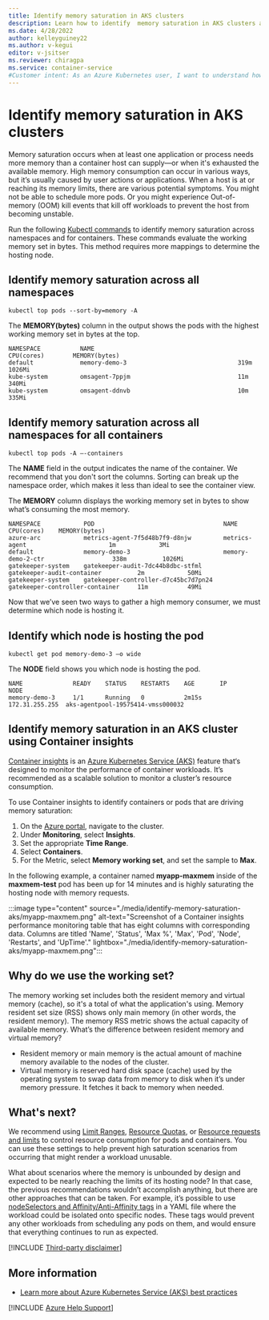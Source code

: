 ```yaml
--- 
title: Identify memory saturation in AKS clusters
description: Learn how to identify  memory saturation in AKS clusters across namespaces and containers and how to identify the hosting node.
ms.date: 4/28/2022
author: kelleyguiney22
ms.author: v-kegui
editor: v-jsitser
ms.reviewer: chiragpa
ms.service: container-service
#Customer intent: As an Azure Kubernetes user, I want to understand how to identify memory saturation in my Azure Kubernetes Service (AKS) clusters so I don't experience service interruption or other memory saturation issues. 
---
```

# Identify memory saturation in AKS clusters

Memory saturation occurs when at least one application or process needs more memory than a container host can supply&mdash;or when it's exhausted the available memory. High memory consumption can occur in various ways, but it’s usually caused by user actions or applications. When a host is at or reaching its memory limits, there are various potential symptoms. You might not be able to schedule more pods. Or you might experience Out-of-memory (OOM) kill events that kill off workloads to prevent the host from becoming unstable.

Run the following [Kubectl commands](https://kubernetes.io/docs/reference/generated/kubectl/kubectl-commands) to identify memory saturation across namespaces and for containers. These commands evaluate the working memory set in bytes. This method requires more mappings to determine the hosting node.

## Identify memory saturation across all namespaces

```shell
kubectl top pods --sort-by=memory -A
```

The **MEMORY(bytes)** column in the output shows the pods with the highest working memory set in bytes at the top.

```output
NAMESPACE           NAME                                        CPU(cores)        MEMORY(bytes)
default             memory-demo-3                               319m              1026Mi
kube-system         omsagent-7ppjm                              11m               340Mi
kube-system         omsagent-ddnvb                              10m               335Mi
```

## Identify memory saturation across all namespaces for all containers

```shell
kubectl top pods -A –-containers
```

The **NAME** field in the output indicates the name of the container. We recommend that you don't sort the columns. Sorting can break up the namespace order, which makes it less  than ideal to see the container view.

The **MEMORY** column displays the working memory set in bytes to show what’s consuming the most memory.

```output
NAMESPACE            POD                                    NAME                                CPU(cores)    MEMORY(bytes)
azure-arc            metrics-agent-7f5d48b7f9-d8njw         metrics-agent                       1m            3Mi
default              memory-demo-3                          memory-demo-2-ctr                   338m          1026Mi
gatekeeper-system    gatekeeper-audit-7dc44b8dbc-stfml      gatekeeper-audit-container          2m            50Mi
gatekeeper-system    gatekeeper-controller-d7c45bc7d7pn24   gatekeeper-controller-container     11m           49Mi
```

Now that we’ve seen two ways to gather a high memory consumer, we must determine which node is hosting it.

## Identify which node is hosting the pod

```shell
kubectl get pod memory-demo-3 –o wide
```

The **NODE** field shows you which node is hosting the pod.

```output
NAME              READY    STATUS    RESTARTS    AGE       IP              NODE
memory-demo-3     1/1      Running   0           2m15s     172.31.255.255  aks-agentpool-19575414-vmss000032
```

## Identify memory saturation in an AKS cluster using Container insights

[Container insights](/azure/azure-monitor/containers/container-insights-overview) is an [Azure Kubernetes Service (AKS)](/azure/aks/intro-kubernetes) feature that‘s designed to monitor the performance of container workloads. It’s recommended as a scalable solution to monitor a cluster’s resource consumption.

To use Container insights to identify containers or pods that are driving memory saturation:

1. On the [Azure portal](https://portal.azure.com/), navigate to the cluster.
1. Under **Monitoring**, select **Insights**.
1. Set the appropriate **Time Range**.
1. Select **Containers**.
1. For the Metric, select **Memory working set**, and set the sample to **Max**.

In the following example, a container named **myapp-maxmem** inside of the **maxmem-test** pod has been up for 14 minutes and is highly saturating the hosting node with memory requests.

:::image type="content" source="./media/identify-memory-saturation-aks/myapp-maxmem.png" alt-text="Screenshot of a Container insights  performance monitoring table that has eight columns with corresponding data. Columns are titled 'Name', 'Status', 'Max %', 'Max', 'Pod', 'Node', 'Restarts', and 'UpTime'." lightbox="./media/identify-memory-saturation-aks/myapp-maxmem.png":::

## Why do we use the working set?

The memory working set includes both the resident memory and virtual memory (cache), so it's a total of what the application's using. Memory resident set size (RSS) shows only main memory (in other words, the resident memory). The memory RSS metric shows the actual capacity of available memory. What’s the difference between resident memory and virtual memory?

* Resident memory or main memory is the actual amount of machine memory available to the nodes of the cluster.
* Virtual memory is reserved hard disk space (cache) used by the operating system to swap data from memory to disk when it’s under memory pressure. It fetches it back to memory when needed.

## What's next?

We recommend using [Limit Ranges](https://kubernetes.io/docs/concepts/policy/limit-range/), [Resource Quotas](https://kubernetes.io/docs/concepts/policy/resource-quotas/), or [Resource requests and limits](https://kubernetes.io/docs/concepts/configuration/manage-resources-containers/) to control resource consumption for pods and containers. You can use these settings to help prevent high saturation scenarios from occurring that might render a workload unusable.

What about scenarios where the memory is unbounded by design and expected to be nearly reaching the limits of its hosting node? In that case, the previous recommendations wouldn’t accomplish anything, but there are other approaches that can be taken. For example, it’s possible to use [nodeSelectors and Affinity/Anti-Affinity tags](https://kubernetes.io/docs/concepts/scheduling-eviction/assign-pod-node/#node-isolation-restriction) in a YAML file where the workload could be isolated onto specific nodes. These tags would prevent any other workloads from scheduling any pods on them, and would ensure that everything continues to run as expected.

[!INCLUDE [Third-party disclaimer](../../includes/third-party-disclaimer.md)]

## More information

* [Learn more about Azure Kubernetes Service (AKS) best practices](/azure/aks/best-practices)

[!INCLUDE [Azure Help Support](../../includes/azure-help-support.md)]
